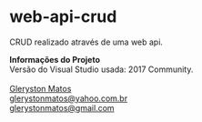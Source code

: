 # web-api-crud
CRUD realizado através de uma web api.

<b>Informações do Projeto</b>
<br/>
Versão do Visual Studio usada: 2017 Community.<br/>
<br/>
<a href="https://www.linkedin.com/in/glerystonmatos/" target="_blank">Gleryston Matos</a><br/>
glerystonmatos@yahoo.com.br<br/>
glerystonmatos@gmail.com<br/>